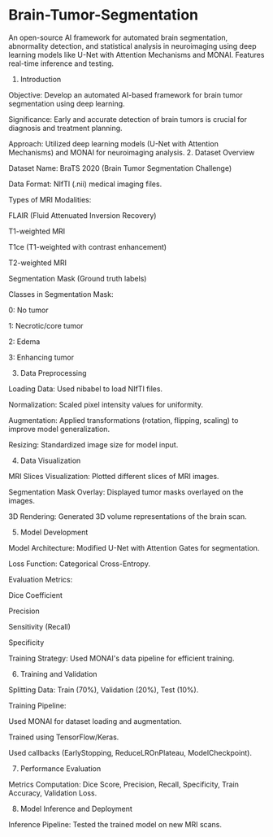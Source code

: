 # Brain-Tumor-Segmentation
An open-source AI framework for automated brain segmentation, abnormality detection, and statistical analysis in neuroimaging using deep learning models like U-Net with Attention Mechanisms and MONAI. Features real-time inference and testing.

1. Introduction

Objective: Develop an automated AI-based framework for brain tumor segmentation using deep learning.

Significance: Early and accurate detection of brain tumors is crucial for diagnosis and treatment planning.

Approach: Utilized deep learning models (U-Net with Attention Mechanisms) and MONAI for neuroimaging analysis.
2. Dataset Overview

Dataset Name: BraTS 2020 (Brain Tumor Segmentation Challenge)

Data Format: NIfTI (.nii) medical imaging files.

Types of MRI Modalities:

FLAIR (Fluid Attenuated Inversion Recovery)

T1-weighted MRI

T1ce (T1-weighted with contrast enhancement)

T2-weighted MRI

Segmentation Mask (Ground truth labels)

Classes in Segmentation Mask:

0: No tumor

1: Necrotic/core tumor

2: Edema

3: Enhancing tumor

3. Data Preprocessing

Loading Data: Used nibabel to load NIfTI files.

Normalization: Scaled pixel intensity values for uniformity.

Augmentation: Applied transformations (rotation, flipping, scaling) to improve model generalization.

Resizing: Standardized image size for model input.

4. Data Visualization

MRI Slices Visualization: Plotted different slices of MRI images.

Segmentation Mask Overlay: Displayed tumor masks overlayed on the images.

3D Rendering: Generated 3D volume representations of the brain scan.

5. Model Development

Model Architecture: Modified U-Net with Attention Gates for segmentation.

Loss Function: Categorical Cross-Entropy.

Evaluation Metrics:

Dice Coefficient

Precision

Sensitivity (Recall)

Specificity

Training Strategy: Used MONAI's data pipeline for efficient training.

6. Training and Validation

Splitting Data: Train (70%), Validation (20%), Test (10%).

Training Pipeline:

Used MONAI for dataset loading and augmentation.

Trained using TensorFlow/Keras.

Used callbacks (EarlyStopping, ReduceLROnPlateau, ModelCheckpoint).

7. Performance Evaluation

Metrics Computation: Dice Score, Precision, Recall, Specificity, Train Accuracy, Validation Loss.

8. Model Inference and Deployment

Inference Pipeline: Tested the trained model on new MRI scans.




